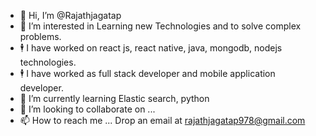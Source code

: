 - 👋 Hi, I’m @Rajathjagatap
- 👀 I’m interested in Learning new Technologies and to solve complex problems.
- 🕴 I have worked on react js, react native, java, mongodb, nodejs technologies.
- 🕴 I have worked as full stack developer and mobile application developer.
- 🌱 I’m currently learning Elastic search, python
- 💞️ I’m looking to collaborate on ...
- 📫 How to reach me ...
Drop an email at rajathjagatap978@gmail.com

<!---
Rajathjagatap/Rajathjagatap is a ✨ special ✨ repository because its `README.md` (this file) appears on your GitHub profile.
You can click the Preview link to take a look at your changes.
--->

